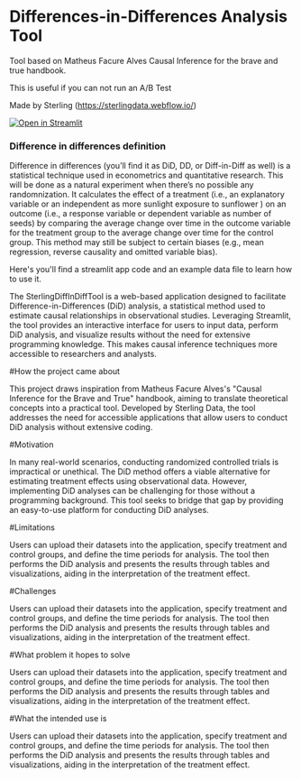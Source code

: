 # Differences-in-Differences Analysis Tool

Tool based on Matheus Facure Alves Causal Inference for the brave and true handbook.

This is useful if you can not run an A/B Test

Made by Sterling (https://sterlingdata.webflow.io/)

[![Open in Streamlit](https://static.streamlit.io/badges/streamlit_badge_black_white.svg)](https://sterling-diff-in-diff-tool.streamlit.app/)

### Difference in differences definition


Difference in differences (you’ll find it as DiD, DD, or Diff-in-Diff as well) is a statistical technique used in econometrics and quantitative research. This will be done as a natural experiment when there’s no possible any randomnization. It calculates the effect of a treatment (i.e., an explanatory variable or an independent as more sunlight exposure to sunflower ) on an outcome (i.e., a response variable or dependent variable as number of seeds) by comparing the average change over time in the outcome variable for the treatment group to the average change over time for the control group. This method may still be subject to certain biases (e.g., mean regression, reverse causality and omitted variable bias).

Here's you'll find a streamlit app code and an example data file to learn how to use it.

The SterlingDiffInDiffTool is a web-based application designed to facilitate Difference-in-Differences (DiD) analysis, a statistical method used to estimate causal relationships in observational studies. Leveraging Streamlit, the tool provides an interactive interface for users to input data, perform DiD analysis, and visualize results without the need for extensive programming knowledge. This makes causal inference techniques more accessible to researchers and analysts.

#How the project came about

This project draws inspiration from Matheus Facure Alves's "Causal Inference for the Brave and True" handbook, aiming to translate theoretical concepts into a practical tool. Developed by Sterling Data, the tool addresses the need for accessible applications that allow users to conduct DiD analysis without extensive coding.

#Motivation

In many real-world scenarios, conducting randomized controlled trials is impractical or unethical. The DiD method offers a viable alternative for estimating treatment effects using observational data. However, implementing DiD analyses can be challenging for those without a programming background. This tool seeks to bridge that gap by providing an easy-to-use platform for conducting DiD analyses.

#Limitations

Users can upload their datasets into the application, specify treatment and control groups, and define the time periods for analysis. The tool then performs the DiD analysis and presents the results through tables and visualizations, aiding in the interpretation of the treatment effect.

#Challenges

Users can upload their datasets into the application, specify treatment and control groups, and define the time periods for analysis. The tool then performs the DiD analysis and presents the results through tables and visualizations, aiding in the interpretation of the treatment effect.

#What problem it hopes to solve

Users can upload their datasets into the application, specify treatment and control groups, and define the time periods for analysis. The tool then performs the DiD analysis and presents the results through tables and visualizations, aiding in the interpretation of the treatment effect.

#What the intended use is

Users can upload their datasets into the application, specify treatment and control groups, and define the time periods for analysis. The tool then performs the DiD analysis and presents the results through tables and visualizations, aiding in the interpretation of the treatment effect.


